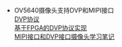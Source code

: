 * OV5640摄像头支持DVP和MIPI接口  
[DVP协议](https://blog.csdn.net/eliot_shao/article/details/105356751)  
[基于FPGA的DVP协议实现](https://www.freesion.com/article/3071679412/)  
[MIPI接口和DVP接口摄像头学习笔记](https://blog.csdn.net/zhangfan406/article/details/83154131)  

